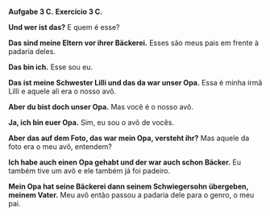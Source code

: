 
**Aufgabe 3 C.**
**Exercício 3 C.**

**Und wer ist das?**
E quem é esse?

**Das sind meine Eltern vor ihrer Bäckerei.**
Esses são meus pais em frente à padaria deles.

**Das bin ich.**
Esse sou eu.

**Das ist meine Schwester Lilli und das da war unser Opa.**
Essa é minha irmã Lilli e aquele ali era o nosso avô.

**Aber du bist doch unser Opa.**
Mas você é o nosso avô.

**Ja, ich bin euer Opa.**
Sim, eu sou o avô de vocês.

**Aber das auf dem Foto, das war mein Opa, versteht ihr?**
Mas aquele da foto era o meu avô, entendem?

**Ich habe auch einen Opa gehabt und der war auch schon Bäcker.**
Eu também tive um avô e ele também já foi padeiro.

**Mein Opa hat seine Bäckerei dann seinem Schwiegersohn übergeben, meinem Vater.**
Meu avô então passou a padaria dele para o genro, o meu pai.


